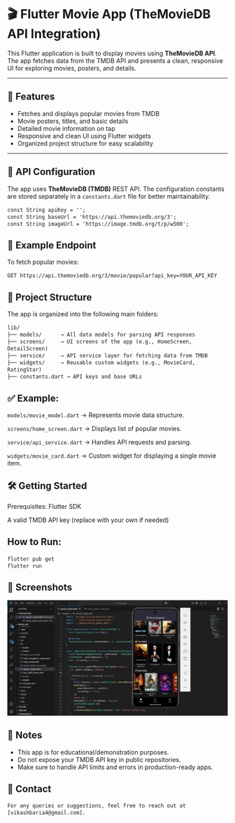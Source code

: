 # 🎬 Flutter Movie App (TheMovieDB API Integration)

This Flutter application is built to display movies using **TheMovieDB API**. The app fetches data from the TMDB API and presents a clean, responsive UI for exploring movies, posters, and details.

---

## 🚀 Features

- Fetches and displays popular movies from TMDB
- Movie posters, titles, and basic details
- Detailed movie information on tap
- Responsive and clean UI using Flutter widgets
- Organized project structure for easy scalability

---

## 🔐 API Configuration

The app uses **TheMovieDB (TMDB)** REST API. The configuration constants are stored separately in a `constants.dart` file for better maintainability.

```
const String apiKey = '';
const String baseUrl = 'https://api.themoviedb.org/3';
const String imageUrl = 'https://image.tmdb.org/t/p/w500';
```

## 🔗 Example Endpoint

To fetch popular movies:
```
GET https://api.themoviedb.org/3/movie/popular?api_key=YOUR_API_KEY
```

## 📁 Project Structure

The app is organized into the following main folders:
```
lib/
├── models/      → All data models for parsing API responses
├── screens/     → UI screens of the app (e.g., HomeScreen, DetailScreen)
├── service/     → API service layer for fetching data from TMDB
├── widgets/     → Reusable custom widgets (e.g., MovieCard, RatingStar)
├── constants.dart → API keys and base URLs
```
## ✅ Example:

`models/movie_model.dart` → Represents movie data structure.

`screens/home_screen.dart` → Displays list of popular movies.

`service/api_service.dart` → Handles API requests and parsing.

`widgets/movie_card.dart` → Custom widget for displaying a single movie item.

## 🛠️ Getting Started
Prerequisites:
Flutter SDK

A valid TMDB API key (replace with your own if needed)

## How to Run:
```
flutter pub get
flutter run
```

## 📸 Screenshots
![App front page](https://raw.githubusercontent.com/vikashbaria/flutter-projects/refs/heads/main/movie_app/App%20front%20page.JPG)


## 📌 Notes
 - This app is for educational/demonstration purposes.
 - Do not expose your TMDB API key in public repositories.
 - Make sure to handle API limits and errors in production-ready apps.

## 📧 Contact
	For any queries or suggestions, feel free to reach out at [vikashbaria4@gmail.com].




